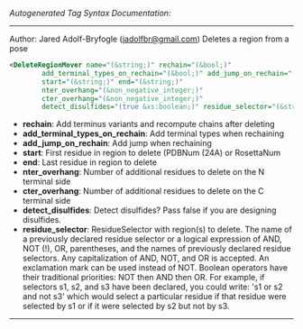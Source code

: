 <!-- THIS IS AN AUTOGENERATED FILE: Don't edit it directly, instead change the schema definition in the code itself. -->

_Autogenerated Tag Syntax Documentation:_

---
Author: Jared Adolf-Bryfogle (jadolfbr@gmail.com)
Deletes a region from a pose

```xml
<DeleteRegionMover name="(&string;)" rechain="(&bool;)"
        add_terminal_types_on_rechain="(&bool;)" add_jump_on_rechain="(&bool;)"
        start="(&string;)" end="(&string;)"
        nter_overhang="(&non_negative_integer;)"
        cter_overhang="(&non_negative_integer;)"
        detect_disulfides="(true &xs:boolean;)" residue_selector="(&string;)" />
```

-   **rechain**: Add terminus variants and recompute chains after deleting
-   **add_terminal_types_on_rechain**: Add terminal types when rechaining
-   **add_jump_on_rechain**: Add jump when rechaining
-   **start**: First residue in region to delete (PDBNum (24A) or RosettaNum
-   **end**: Last residue in region to delete
-   **nter_overhang**: Number of additional residues to delete on the N terminal side
-   **cter_overhang**: Number of additional residues to delete on the C terminal side
-   **detect_disulfides**: Detect disulfides?  Pass false if you are designing disulfides.
-   **residue_selector**: ResidueSelector with region(s) to delete. The name of a previously declared residue selector or a logical expression of AND, NOT (!), OR, parentheses, and the names of previously declared residue selectors. Any capitalization of AND, NOT, and OR is accepted. An exclamation mark can be used instead of NOT. Boolean operators have their traditional priorities: NOT then AND then OR. For example, if selectors s1, s2, and s3 have been declared, you could write: 's1 or s2 and not s3' which would select a particular residue if that residue were selected by s1 or if it were selected by s2 but not by s3.

---
